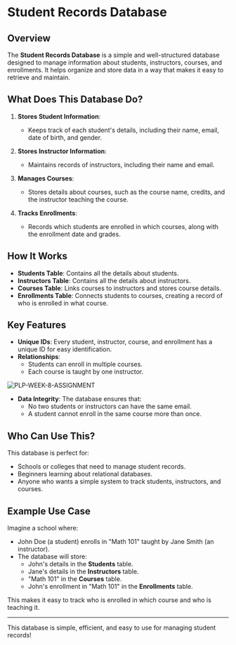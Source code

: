 # Student Records Database



## Overview
The **Student Records Database** is a simple and well-structured database designed to manage information about students, instructors, courses, and enrollments. It helps organize and store data in a way that makes it easy to retrieve and maintain.

## What Does This Database Do?
1. **Stores Student Information**:
   - Keeps track of each student's details, including their name, email, date of birth, and gender.

2. **Stores Instructor Information**:
   - Maintains records of instructors, including their name and email.

3. **Manages Courses**:
   - Stores details about courses, such as the course name, credits, and the instructor teaching the course.

4. **Tracks Enrollments**:
   - Records which students are enrolled in which courses, along with the enrollment date and grades.

## How It Works
- **Students Table**: Contains all the details about students.
- **Instructors Table**: Contains all the details about instructors.
- **Courses Table**: Links courses to instructors and stores course details.
- **Enrollments Table**: Connects students to courses, creating a record of who is enrolled in what course.

## Key Features
- **Unique IDs**: Every student, instructor, course, and enrollment has a unique ID for easy identification.
- **Relationships**:
  - Students can enroll in multiple courses.
  - Each course is taught by one instructor.

![PLP-WEEK-8-ASSIGNMENT](Screenshot-from-2025-05-19-10-51-57.png)
- **Data Integrity**: The database ensures that:
  - No two students or instructors can have the same email.
  - A student cannot enroll in the same course more than once.

## Who Can Use This?
This database is perfect for:
- Schools or colleges that need to manage student records.
- Beginners learning about relational databases.
- Anyone who wants a simple system to track students, instructors, and courses.

## Example Use Case
Imagine a school where:
- John Doe (a student) enrolls in "Math 101" taught by Jane Smith (an instructor).
- The database will store:
  - John's details in the **Students** table.
  - Jane's details in the **Instructors** table.
  - "Math 101" in the **Courses** table.
  - John's enrollment in "Math 101" in the **Enrollments** table.

This makes it easy to track who is enrolled in which course and who is teaching it.

---

This database is simple, efficient, and easy to use for managing student records!
